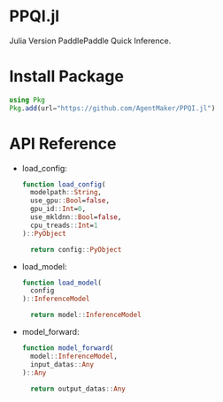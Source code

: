 # PPQI.jl
Julia Version PaddlePaddle Quick Inference.

# Install Package
```julia
using Pkg
Pkg.add(url="https://github.com/AgentMaker/PPQI.jl")
```

# API Reference
* load_config:

  ```julia
  function load_config(
    modelpath::String, 
    use_gpu::Bool=false, 
    gpu_id::Int=0, 
    use_mkldnn::Bool=false, 
    cpu_treads::Int=1
  )::PyObject
  
    return config::PyObject
  ```

* load_model:

  ```julia
  function load_model(
    config
  )::InferenceModel
  
    return model::InferenceModel
  ```

* model_forward:

  ```julia
  function model_forward(
    model::InferenceModel, 
    input_datas::Any
  )::Any
  
    return output_datas::Any
  ```
